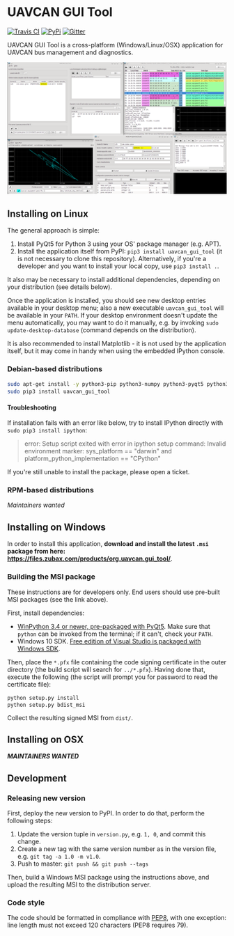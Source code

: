 UAVCAN GUI Tool
===============

[![Travis CI](https://travis-ci.org/UAVCAN/gui_tool.svg?branch=master)](https://travis-ci.org/UAVCAN/gui_tool)
[![PyPi](https://img.shields.io/pypi/dm/uavcan_gui_tool.svg)](https://pypi.python.org/pypi/uavcan_gui_tool)
[![Gitter](https://img.shields.io/badge/gitter-join%20chat-green.svg)](https://gitter.im/UAVCAN/general)

UAVCAN GUI Tool is a cross-platform (Windows/Linux/OSX) application for UAVCAN bus management and diagnostics.

![UAVCAN GUI Tool screenshot](screenshot.png "UAVCAN GUI Tool screenshot")

## Installing on Linux

The general approach is simple:

1. Install PyQt5 for Python 3 using your OS' package manager (e.g. APT).
2. Install the application itself from PyPI: `pip3 install uavcan_gui_tool`
(it is not necessary to clone this repository).
Alternatively, if you're a developer and you want to install your local copy, use `pip3 install .`.

It also may be necessary to install additional dependencies, depending on your distribution (see details below).

Once the application is installed, you should see new desktop entries available in your desktop menu;
also a new executable `uavcan_gui_tool` will be available in your `PATH`.
If your desktop environment doesn't update the menu automatically, you may want to do it manually, e.g.
by invoking `sudo update-desktop-database` (command depends on the distribution).

It is also recommended to install Matplotlib - it is not used by the application itself,
but it may come in handy when using the embedded IPython console.

### Debian-based distributions

```bash
sudo apt-get install -y python3-pip python3-numpy python3-pyqt5 python3-pyqt5.qtsvg
sudo pip3 install uavcan_gui_tool
```

#### Troubleshooting

If installation fails with an error like below, try to install IPython directly with `sudo pip3 install ipython`:

> error: Setup script exited with error in ipython setup command:
> Invalid environment marker: sys_platform == "darwin" and platform_python_implementation == "CPython"

If you're still unable to install the package, please open a ticket.

### RPM-based distributions

*Maintainers wanted*

## Installing on Windows

In order to install this application,
**download and install the latest `.msi` package from here: <https://files.zubax.com/products/org.uavcan.gui_tool/>**.

### Building the MSI package

These instructions are for developers only. End users should use pre-built MSI packages (see the link above).

First, install dependencies:

* [WinPython 3.4 or newer, pre-packaged with PyQt5](http://winpython.github.io/).
Make sure that `python` can be invoked from the terminal; if it can't, check your `PATH`.
* Windows 10 SDK.
[Free edition of Visual Studio is packaged with Windows SDK](https://www.visualstudio.com/).

Then, place the `*.pfx` file containing the code signing certificate in the outer directory
(the build script will search for `../*.pfx`).
Having done that, execute the following (the script will prompt you for password to read the certificate file):

```dos
python setup.py install
python setup.py bdist_msi
```

Collect the resulting signed MSI from `dist/`.

## Installing on OSX

***MAINTAINERS WANTED***

## Development

### Releasing new version

First, deploy the new version to PyPI. In order to do that, perform the following steps:

1. Update the version tuple in `version.py`, e.g. `1, 0`, and commit this change.
2. Create a new tag with the same version number as in the version file, e.g. `git tag -a 1.0 -m v1.0`.
3. Push to master: `git push && git push --tags`

Then, build a Windows MSI package using the instructions above, and upload the resulting MSI to
the distribution server.

### Code style

The code should be formatted in compliance with [PEP8](https://www.python.org/dev/peps/pep-0008/),
with one exception: line length must not exceed 120 characters (PEP8 requires 79).
